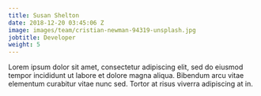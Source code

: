 ```yaml
---
title: Susan Shelton
date: 2018-12-20 03:45:06 Z
image: images/team/cristian-newman-94319-unsplash.jpg
jobtitle: Developer
weight: 5
---
```


Lorem ipsum dolor sit amet, consectetur adipiscing elit, sed do eiusmod tempor incididunt ut labore et dolore magna aliqua. Bibendum arcu vitae elementum curabitur vitae nunc sed. Tortor at risus viverra adipiscing at in.
